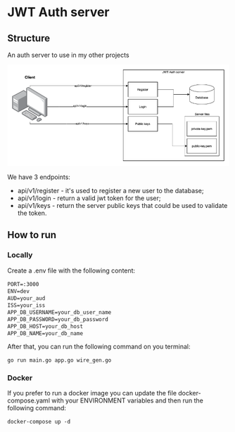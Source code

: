 # JWT Auth server

## Structure

An auth server to use in my other projects

![alt diagram](static/jwt.png)

We have 3 endpoints:

- api/v1/register - it's used to register a new user to the database;
- api/v1/login - return a valid jwt token for the user;
- api/v1/keys - return the server public keys that could be used to validate the token.

## How to run

### Locally

Create a .env file with the following content:

```
PORT=:3000
ENV=dev
AUD=your_aud
ISS=your_iss
APP_DB_USERNAME=your_db_user_name
APP_DB_PASSWORD=your_db_password
APP_DB_HOST=your_db_host
APP_DB_NAME=your_db_name
```

After that, you can run the following command on you terminal:

```
go run main.go app.go wire_gen.go
```

### Docker

If you prefer to run a docker image you can update the file docker-compose.yaml with your ENVIRONMENT variables and then
run the following command:

```
docker-compose up -d
```
